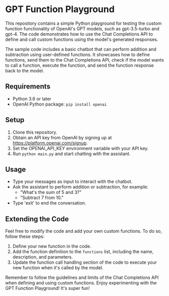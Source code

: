 # GPT Function Playground

This repository contains a simple Python playground for testing the custom function functionality of OpenAI's GPT models, such as gpt-3.5-turbo and gpt-4. The code demonstrates how to use the Chat Completions API to define and call custom functions using the model's generated responses.

The sample code includes a basic chatbot that can perform addition and subtraction using user-defined functions. It showcases how to define functions, send them to the Chat Completions API, check if the model wants to call a function, execute the function, and send the function response back to the model.

## Requirements

- Python 3.6 or later
- OpenAI Python package: `pip install openai`

## Setup

1. Clone this repository.
2. Obtain an API key from OpenAI by signing up at https://platform.openai.com/signup.
3. Set the OPENAI_API_KEY environment variable with your API key.
4. Run `python main.py` and start chatting with the assistant.

## Usage

- Type your messages as input to interact with the chatbot.
- Ask the assistant to perform addition or subtraction, for example:
  - "What's the sum of 5 and 3?"
  - "Subtract 7 from 10."
- Type 'exit' to end the conversation.

## Extending the Code

Feel free to modify the code and add your own custom functions. To do so, follow these steps:

1. Define your new function in the code.
2. Add the function definition to the `functions` list, including the name, description, and parameters.
3. Update the function call handling section of the code to execute your new function when it's called by the model.

Remember to follow the guidelines and limits of the Chat Completions API when defining and using custom functions. Enjoy experimenting with the GPT Function Playground! It's super fun!